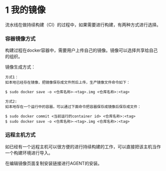 # 1 我的镜像


流水线在做持续构建（CI）的过程中，如果需要进行构建，有两种方式进行选择。

### 容器镜像方式

构建过程在docker容器中，需要用户上传自己的镜像。镜像可以选择共享给自己的组织。

镜像生成方式：

```
方式1：
如本地已经存在镜像，把镜像保存成文件然后上传，生产镜像文件命令如下：

$ sudo docker save -o <仓库名称>-<tag>.img <仓库名称>:<tag>

方式2:
如本地存在一个运行中的容器，可以通过下面命令把容器保存成镜像后保存成文件：

$ sudo docker commit <当前运行的container id> <仓库名称>:<tag>
$ sudo docker save -o <仓库名称>-<tag>.img <仓库名称>:<tag>
```

### 远程主机方式

如已经有一个远程主机可以很方便的进行持续构建的工作，可以直接把该主机当作一个构建环境进行导入。

在编辑镜像页面复制安装链接进行AGENT的安装。